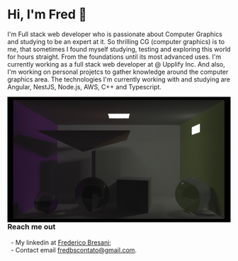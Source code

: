# Hi, I'm Fred 👋
I'm Full stack web developer who is passionate about Computer Graphics and studying to be an expert at it. So thrilling CG (computer graphics) is to me, that sometimes I found myself studying, testing and exploring this world for hours straight. From the foundations until its most advanced uses. I'm currently working as a full stack web developer at @ Upplify Inc. And also, I'm working on personal projetcs to gather knowledge around the computer graphics area. The technologies I'm currently working with and studying are Angular, NestJS, Node.js, AWS, C++ and Typescript. 


<img src="https://raw.githubusercontent.com/FredericoBresani/path-tracer/main/presets/metropolis-showcase.png" width="960" heigth="540" align="left" margin-right="50">

### Reach me out
&nbsp; - My linkedin at [Frederico Bresani](https://www.linkedin.com/in/fredericobs/);<br>
&nbsp; - Contact email fredbscontato@gmail.com.






